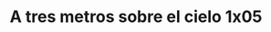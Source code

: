 ---
layout: episodios
title: "A tres metros sobre el cielo 1x05"
url_serie_padre: 'a-tres-metros-sobre-el-cielo/temporada-1'
category: 'series'
capitulo: 'yes'
anio: '2019'
prev: 'capitulo-4'
proximo: 'capitulo-6'
sandbox: allow-same-origin allow-forms
idioma: 'Latino'
calidad: 'Full HD'
fuente: 'cueva'
reproductores_otros: ["https://gounlimited.to/embed-uptnla1aqebz.html","Latino","https://mstream.website/5kscyqca6d37","Latino"]
reproductores_fembed: ["https://feurl.com/v/mrlrqi557q2zdkn","Latino","https://feurl.com/v/m-8x5c5577jggem","Latino"]
reproductor: fembed
clasificacion: '+10'
tags:
- Ciencia-Ficcion
---